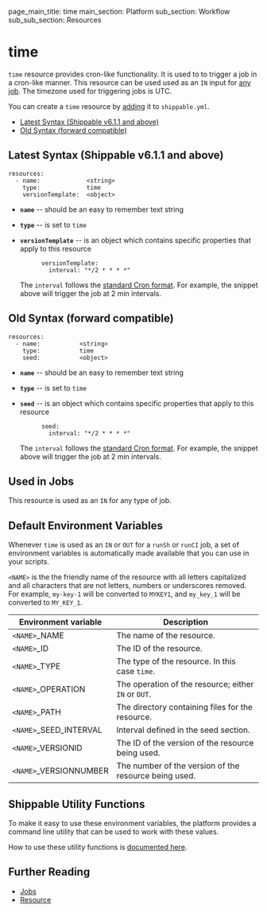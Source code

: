 page_main_title: time
main_section: Platform
sub_section: Workflow
sub_sub_section: Resources


# time
`time` resource provides cron-like functionality. It is used to to trigger a job in a cron-like manner. This resource can be used used as an `IN` input for [any job](/platform/workflow/job/overview/). The timezone used for triggering jobs is UTC.

You can create a `time` resource by [adding](/platform/tutorial/workflow/crud-resource#adding) it to `shippable.yml`.

- [Latest Syntax (Shippable v6.1.1 and above)](#latestSyntax)
- [Old Syntax (forward compatible)](#oldSyntax)

<a name="latestSyntax"></a>
## Latest Syntax (Shippable v6.1.1 and above)


```
resources:
  - name:             <string>
    type:             time
    versionTemplate:  <object>
```

* **`name`** -- should be an easy to remember text string

* **`type`** -- is set to `time`

* **`versionTemplate`** -- is an object which contains specific properties that apply to this resource

	        versionTemplate:
	          interval: "*/2 * * * *"

    The `interval` follows the [standard Cron format](https://en.wikipedia.org/wiki/Cron). For example, the snippet above will trigger the job at 2 min intervals.

<a name="oldSyntax"></a>
## Old Syntax (forward compatible)


```
resources:
  - name:           <string>
    type:           time
    seed:           <object>
```

* **`name`** -- should be an easy to remember text string

* **`type`** -- is set to `time`

* **`seed`** -- is an object which contains specific properties that apply to this resource

	        seed:
	          interval: "*/2 * * * *"

    The `interval` follows the [standard Cron format](https://en.wikipedia.org/wiki/Cron). For example, the snippet above will trigger the job at 2 min intervals.

## Used in Jobs
This resource is used as an `IN` for any type of job.

## Default Environment Variables
Whenever `time` is used as an `IN` or `OUT` for a `runSh` or `runCI` job, a set of environment variables is automatically made available that you can use in your scripts.

`<NAME>` is the the friendly name of the resource with all letters capitalized and all characters that are not letters, numbers or underscores removed. For example, `my-key-1` will be converted to `MYKEY1`, and `my_key_1` will be converted to `MY_KEY_1`.

| Environment variable						| Description                         |
| ------------- 								|------------------------------------ |
| `<NAME>`\_NAME 							| The name of the resource. |
| `<NAME>`\_ID 								| The ID of the resource. |
| `<NAME>`\_TYPE 							| The type of the resource. In this case `time`. |
| `<NAME>`\_OPERATION 						| The operation of the resource; either `IN` or `OUT`. |
| `<NAME>`\_PATH 							| The directory containing files for the resource. |
| `<NAME>`\_SEED\_INTERVAL 				| Interval defined in the seed section. |
| `<NAME>`\_VERSIONID    					| The ID of the version of the resource being used. |
| `<NAME>`\_VERSIONNUMBER 					| The number of the version of the resource being used. |

## Shippable Utility Functions
To make it easy to use these environment variables, the platform provides a command line utility that can be used to work with these values.

How to use these utility functions is [documented here](/platform/tutorial/workflow/using-shipctl).

## Further Reading
* [Jobs](/platform/workflow/job/overview)
* [Resource](/platform/workflow/resource/overview)
